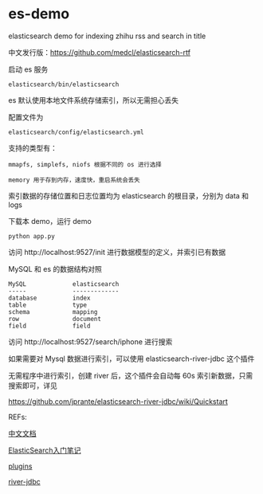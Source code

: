 es-demo
=======

elasticsearch demo for indexing zhihu rss and search in title

中文发行版：https://github.com/medcl/elasticsearch-rtf

启动 es 服务

	elasticsearch/bin/elasticsearch

es 默认使用本地文件系统存储索引，所以无需担心丢失

配置文件为
	
	elasticsearch/config/elasticsearch.yml

支持的类型有：
	
	mmapfs, simplefs, niofs 根据不同的 os 进行选择
	
	memory 用于存到内存，速度快，重启系统会丢失
	
索引数据的存储位置和日志位置均为 elasticsearch 的根目录，分别为 data 和 logs

下载本 demo，运行 demo

	python app.py
	
访问 http://localhost:9527/init 进行数据模型的定义，并索引已有数据

MySQL 和 es 的数据结构对照

	MySQL             elasticsearch
	-----			  -------------
	database          index
	table             type
	schema 			  mapping
	row               document
	field             field

访问 http://localhost:9527/search/iphone 进行搜索

如果需要对 Mysql 数据进行索引，可以使用 elasticsearch-river-jdbc 这个插件

无需程序中进行索引，创建 river 后，这个插件会自动每 60s 索引新数据，只需搜索即可，详见

https://github.com/jprante/elasticsearch-river-jdbc/wiki/Quickstart

REFs:

[中文文档](http://es-cn.medcl.net/)

[ElasticSearch入门笔记](http://www.qwolf.com/?p=1387)

[plugins](http://www.elasticsearch.org/guide/reference/modules/plugins/)

[river-jdbc](https://github.com/jprante/elasticsearch-river-jdbc)